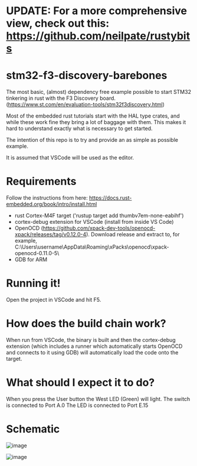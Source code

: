# UPDATE: For a more comprehensive view, check out this: https://github.com/neilpate/rustybits

# stm32-f3-discovery-barebones
The most basic, (almost) dependency free example possible to start STM32 tinkering in rust with the F3 Discovery board. (https://www.st.com/en/evaluation-tools/stm32f3discovery.html)

Most of the embedded rust tutorials start with the HAL type crates, and while these work fine they bring a lot of baggage with them. This makes it hard to understand exactly what is necessary to get started.

The intention of this repo is to try and provide an as simple as possible example.

It is assumed that VSCode will be used as the editor.

# Requirements
Follow the instructions from here: https://docs.rust-embedded.org/book/intro/install.html

- rust Cortex-M4F target ('rustup target add thumbv7em-none-eabihf')
- cortex-debug extension for VSCode (install from inside VS Code)
- OpenOCD (https://github.com/xpack-dev-tools/openocd-xpack/releases/tag/v0.12.0-4). Download release and extract to, for example, C:\Users\username\AppData\Roaming\xPacks\openocd\xpack-openocd-0.11.0-5\
- GDB for ARM

# Running it!
Open the project in VSCode and hit F5.

# How does the build chain work?
When run from VSCode, the binary is built and then the cortex-debug extension (which includes a runner which automatically starts OpenOCD and connects to it using GDB) will automatically load the code onto the target.

# What should I expect it to do?
When you press the User button the West LED (Green) will light.
The switch is connected to Port A.0
The LED is connected to Port E.15

# Schematic 

![image](https://github.com/user-attachments/assets/07dcba22-c1b5-420b-87cf-1f5f03ab0944)

![image](https://github.com/user-attachments/assets/98ebd84d-acb2-41db-8b02-55962e2c9b04)


